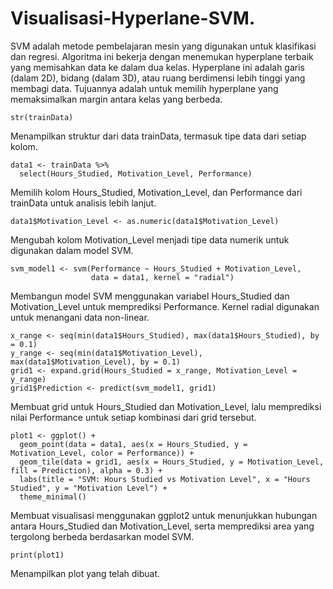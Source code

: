 # Visualisasi-Hyperlane-SVM.
SVM adalah metode pembelajaran mesin yang digunakan untuk klasifikasi dan regresi. Algoritma ini bekerja dengan menemukan hyperplane terbaik yang memisahkan data ke dalam dua kelas. Hyperplane ini adalah garis (dalam 2D), bidang (dalam 3D), atau ruang berdimensi lebih tinggi yang membagi data. Tujuannya adalah untuk memilih hyperplane yang memaksimalkan margin antara kelas yang berbeda.

```
str(trainData)
```
Menampilkan struktur dari data trainData, termasuk tipe data dari setiap kolom.

```
data1 <- trainData %>%
  select(Hours_Studied, Motivation_Level, Performance)
```
Memilih kolom Hours_Studied, Motivation_Level, dan Performance dari trainData untuk analisis lebih lanjut.

```
data1$Motivation_Level <- as.numeric(data1$Motivation_Level)
```
Mengubah kolom Motivation_Level menjadi tipe data numerik untuk digunakan dalam model SVM.

```
svm_model1 <- svm(Performance ~ Hours_Studied + Motivation_Level, 
                  data = data1, kernel = "radial")
```
Membangun model SVM menggunakan variabel Hours_Studied dan Motivation_Level untuk memprediksi Performance. Kernel radial digunakan untuk menangani data non-linear.

```
x_range <- seq(min(data1$Hours_Studied), max(data1$Hours_Studied), by = 0.1)
y_range <- seq(min(data1$Motivation_Level), max(data1$Motivation_Level), by = 0.1)
grid1 <- expand.grid(Hours_Studied = x_range, Motivation_Level = y_range)
grid1$Prediction <- predict(svm_model1, grid1)
```
Membuat grid untuk Hours_Studied dan Motivation_Level, lalu memprediksi nilai Performance untuk setiap kombinasi dari grid tersebut.

```
plot1 <- ggplot() +
  geom_point(data = data1, aes(x = Hours_Studied, y = Motivation_Level, color = Performance)) +
  geom_tile(data = grid1, aes(x = Hours_Studied, y = Motivation_Level, fill = Prediction), alpha = 0.3) +
  labs(title = "SVM: Hours Studied vs Motivation Level", x = "Hours Studied", y = "Motivation Level") +
  theme_minimal()
```
Membuat visualisasi menggunakan ggplot2 untuk menunjukkan hubungan antara Hours_Studied dan Motivation_Level, serta memprediksi area yang tergolong berbeda berdasarkan model SVM.

```
print(plot1)
```
Menampilkan plot yang telah dibuat.
